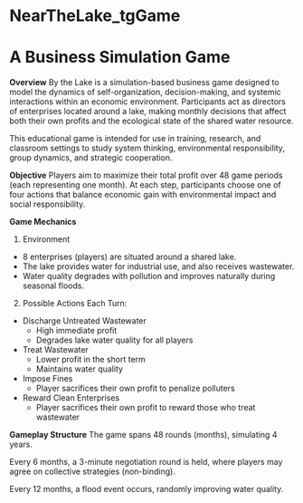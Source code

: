 ﻿# NearTheLake_tgGame

# A Business Simulation Game

**Overview**
By the Lake is a simulation-based business game designed to model the dynamics of self-organization, decision-making, and systemic interactions within an economic environment. Participants act as directors of enterprises located around a lake, making monthly decisions that affect both their own profits and the ecological state of the shared water resource.

This educational game is intended for use in training, research, and classroom settings to study system thinking, environmental responsibility, group dynamics, and strategic cooperation.

**Objective**
Players aim to maximize their total profit over 48 game periods (each representing one month). At each step, participants choose one of four actions that balance economic gain with environmental impact and social responsibility.

**Game Mechanics**
1. Environment
  - 8 enterprises (players) are situated around a shared lake.
  - The lake provides water for industrial use, and also receives wastewater.
  - Water quality degrades with pollution and improves naturally during seasonal floods.

2. Possible Actions Each Turn:
  - Discharge Untreated Wastewater
    * High immediate profit
    * Degrades lake water quality for all players
  - Treat Wastewater
    * Lower profit in the short term
    * Maintains water quality
  - Impose Fines
    * Player sacrifices their own profit to penalize polluters
  - Reward Clean Enterprises
    * Player sacrifices their own profit to reward those who treat wastewater

**Gameplay Structure**
The game spans 48 rounds (months), simulating 4 years.

Every 6 months, a 3-minute negotiation round is held, where players may agree on collective strategies (non-binding).

Every 12 months, a flood event occurs, randomly improving water quality.
